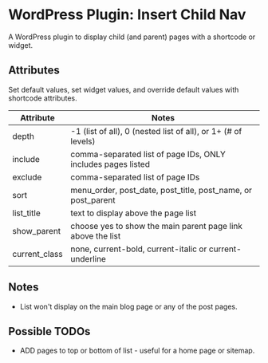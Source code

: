 WordPress Plugin: Insert Child Nav
==================================
A WordPress plugin to display child (and parent) pages with a shortcode or widget.

Attributes
----------
Set default values, set widget values, and override default values with shortcode attributes.

| Attribute     | Notes
| ------------- | --------------------------
| depth         | -1 (list of all), 0 (nested list of all), or 1+ (# of levels)
| include       | comma-separated list of page IDs, ONLY includes pages listed
| exclude       | comma-separated list of page IDs
| sort          | menu_order, post_date, post_title, post_name, or post_parent
| list_title    | text to display above the page list
| show_parent   | choose yes to show the main parent page link above the list
| current_class | none, current-bold, current-italic or current-underline

Notes
-----
* List won't display on the main blog page or any of the post pages.

Possible TODOs
--------------
* ADD pages to top or bottom of list - useful for a home page or sitemap.